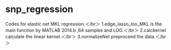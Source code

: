 # snp_regression
Codes for elastic net MKL regression.＜/br＞
1.edge_lasso_loo_MKL is the main function by MATLAB 2014.b ,64 samples and LOO.＜/br＞
2.calckernel calculate the linear kernel.＜/br＞
3.normalizeNet preproceed the data.＜/br＞

